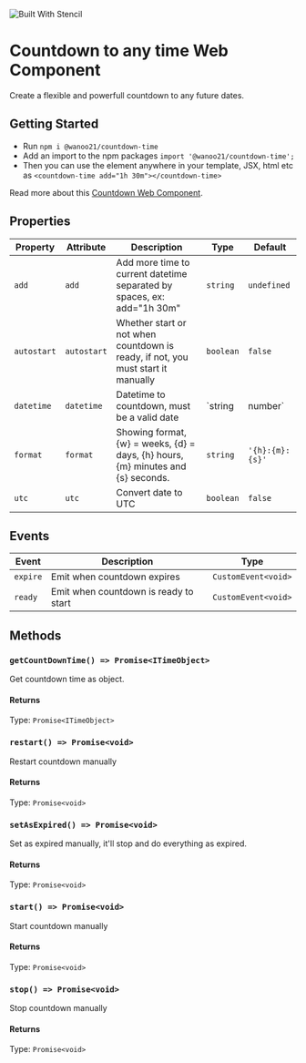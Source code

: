 ![Built With Stencil](https://img.shields.io/badge/-Built%20With%20Stencil-16161d.svg?logo=data%3Aimage%2Fsvg%2Bxml%3Bbase64%2CPD94bWwgdmVyc2lvbj0iMS4wIiBlbmNvZGluZz0idXRmLTgiPz4KPCEtLSBHZW5lcmF0b3I6IEFkb2JlIElsbHVzdHJhdG9yIDE5LjIuMSwgU1ZHIEV4cG9ydCBQbHVnLUluIC4gU1ZHIFZlcnNpb246IDYuMDAgQnVpbGQgMCkgIC0tPgo8c3ZnIHZlcnNpb249IjEuMSIgaWQ9IkxheWVyXzEiIHhtbG5zPSJodHRwOi8vd3d3LnczLm9yZy8yMDAwL3N2ZyIgeG1sbnM6eGxpbms9Imh0dHA6Ly93d3cudzMub3JnLzE5OTkveGxpbmsiIHg9IjBweCIgeT0iMHB4IgoJIHZpZXdCb3g9IjAgMCA1MTIgNTEyIiBzdHlsZT0iZW5hYmxlLWJhY2tncm91bmQ6bmV3IDAgMCA1MTIgNTEyOyIgeG1sOnNwYWNlPSJwcmVzZXJ2ZSI%2BCjxzdHlsZSB0eXBlPSJ0ZXh0L2NzcyI%2BCgkuc3Qwe2ZpbGw6I0ZGRkZGRjt9Cjwvc3R5bGU%2BCjxwYXRoIGNsYXNzPSJzdDAiIGQ9Ik00MjQuNywzNzMuOWMwLDM3LjYtNTUuMSw2OC42LTkyLjcsNjguNkgxODAuNGMtMzcuOSwwLTkyLjctMzAuNy05Mi43LTY4LjZ2LTMuNmgzMzYuOVYzNzMuOXoiLz4KPHBhdGggY2xhc3M9InN0MCIgZD0iTTQyNC43LDI5Mi4xSDE4MC40Yy0zNy42LDAtOTIuNy0zMS05Mi43LTY4LjZ2LTMuNkgzMzJjMzcuNiwwLDkyLjcsMzEsOTIuNyw2OC42VjI5Mi4xeiIvPgo8cGF0aCBjbGFzcz0ic3QwIiBkPSJNNDI0LjcsMTQxLjdIODcuN3YtMy42YzAtMzcuNiw1NC44LTY4LjYsOTIuNy02OC42SDMzMmMzNy45LDAsOTIuNywzMC43LDkyLjcsNjguNlYxNDEuN3oiLz4KPC9zdmc%2BCg%3D%3D&colorA=16161d&style=flat-square)

# Countdown to any time Web Component

Create a flexible and powerfull countdown to any future dates.

## Getting Started

- Run `npm i @wanoo21/countdown-time`
- Add an import to the npm packages `import '@wanoo21/countdown-time';`
- Then you can use the element anywhere in your template, JSX, html etc as `<countdown-time add="1h 30m"></countdown-time>`

Read more about this [Countdown Web Component](https://yon.fun/simple-and-powerful-countdown-in-js/).

## Properties

| Property    | Attribute   | Description                                                                      | Type              | Default         |
| ----------- | ----------- | -------------------------------------------------------------------------------- | ----------------- | --------------- |
| `add`       | `add`       | Add more time to current datetime separated by spaces, ex: add="1h 30m"          | `string`          | `undefined`     |
| `autostart` | `autostart` | Whether start or not when countdown is ready, if not, you must start it manually | `boolean`         | `false`         |
| `datetime`  | `datetime`  | Datetime to countdown, must be a valid date                                      | `string | number` | `Date.now()`    |
| `format`    | `format`    | Showing format, {w} = weeks, {d} = days, {h} hours, {m} minutes and {s} seconds. | `string`          | `'{h}:{m}:{s}'` |
| `utc`       | `utc`       | Convert date to UTC                                                              | `boolean`         | `false`         |

## Events

| Event    | Description                           | Type                |
| -------- | ------------------------------------- | ------------------- |
| `expire` | Emit when countdown expires           | `CustomEvent<void>` |
| `ready`  | Emit when countdown is ready to start | `CustomEvent<void>` |

## Methods

### `getCountDownTime() => Promise<ITimeObject>`

Get countdown time as object.

#### Returns

Type: `Promise<ITimeObject>`

### `restart() => Promise<void>`

Restart countdown manually

#### Returns

Type: `Promise<void>`

### `setAsExpired() => Promise<void>`

Set as expired manually, it'll stop and do everything as expired.

#### Returns

Type: `Promise<void>`

### `start() => Promise<void>`

Start countdown manually

#### Returns

Type: `Promise<void>`

### `stop() => Promise<void>`

Stop countdown manually

#### Returns

Type: `Promise<void>`
